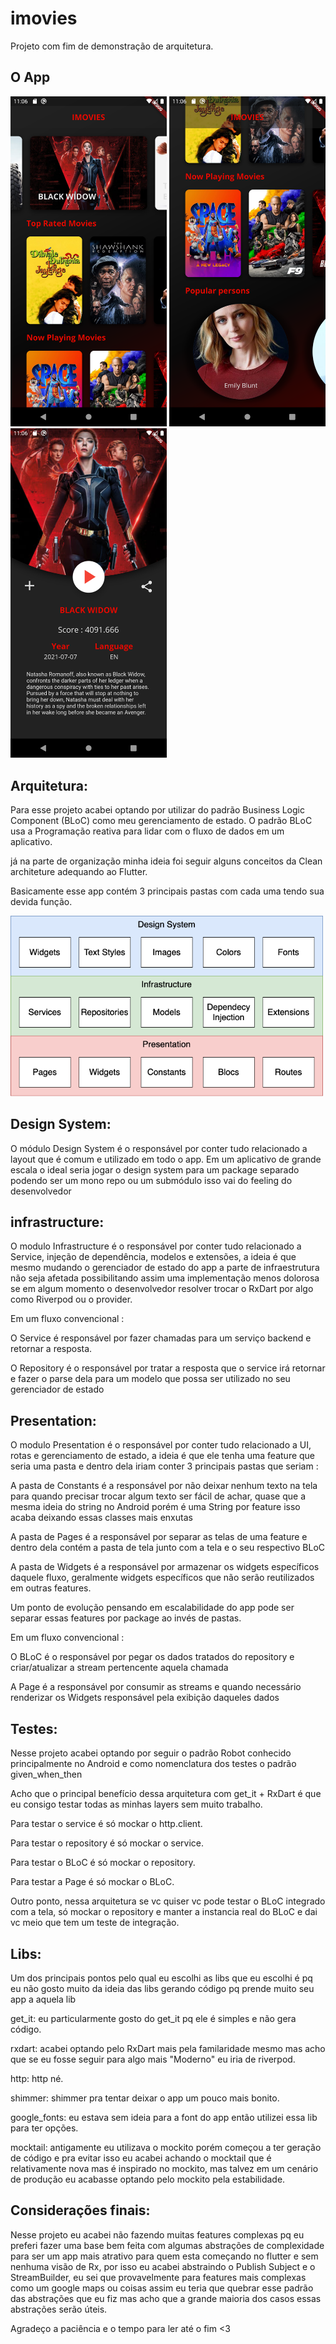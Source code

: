 # imovies
 
Projeto com fim de demonstração de arquitetura.
## O App
 
<img src="screenshots/ss1.png?raw=true" width="250"> <img src="screenshots/ss2.png?raw=true" width="250"> <img src="screenshots/ss3.png?raw=true" width="250">
## Arquitetura:
 
   Para esse projeto acabei optando por utilizar do padrão Business Logic Component (BLoC) como meu gerenciamento de estado. O padrão BLoC usa a Programação reativa para lidar com o fluxo de dados em um aplicativo.
 
   já na parte de organização minha ideia foi seguir alguns conceitos da Clean architeture adequando ao Flutter.
 
   Basicamente esse app contém 3 principais pastas com cada uma tendo sua devida função.
 
<img src="screenshots/arq.png?raw=true" width="500">
 
## Design System:
 
   O módulo Design System é o responsável por conter tudo relacionado a layout que é comum e utilizado em todo o app. Em um aplicativo de grande escala o ideal seria jogar o design system para um package separado podendo  ser um mono repo ou um submódulo isso vai do feeling do desenvolvedor
 
## infrastructure:
 
   O modulo Infrastructure é o responsável por conter tudo relacionado a Service, injeção de dependência, modelos e extensões, a ideia é que mesmo mudando o gerenciador de estado do app a parte de infraestrutura não seja afetada possibilitando assim uma implementação menos dolorosa se em algum momento o desenvolvedor resolver trocar o RxDart por algo como Riverpod ou o provider.
 
   Em um fluxo convencional : 
 
   O Service é responsável por fazer chamadas para um serviço backend e retornar a resposta.
 
   O Repository é o responsável por tratar a resposta que o service irá retornar e fazer o parse dela para um modelo que possa ser utilizado no seu gerenciador de estado
 
## Presentation:
 
   O modulo Presentation é o responsável por conter tudo relacionado a UI, rotas e gerenciamento de estado, a ideia é que ele tenha uma feature que seria uma pasta e dentro dela iriam conter 3 principais pastas que seriam :
 
   A pasta de Constants é a responsável por não deixar nenhum texto na tela para quando precisar trocar algum texto ser fácil de achar, quase que a mesma ideia do string no Android porém é uma String por feature isso acaba deixando essas classes mais enxutas
 
   A pasta de Pages é a responsável por separar as telas de uma feature e dentro dela contém a pasta de tela junto com a tela e o seu respectivo BLoC
 
   A pasta de Widgets é a responsável por armazenar os widgets específicos daquele fluxo, geralmente widgets específicos que não serão reutilizados em outras features.
 
   Um ponto de evolução pensando em escalabilidade do app pode ser separar essas features por package ao invés de pastas.
 
   Em um fluxo convencional :
 
   O BLoC é o responsável por pegar os dados tratados do repository e criar/atualizar a stream pertencente aquela chamada
 
   A Page é a responsável por consumir as streams e quando necessário renderizar os Widgets responsável pela exibição daqueles dados
 
## Testes:
 
   Nesse projeto acabei optando por seguir o padrão Robot conhecido principalmente no Android e como nomenclatura dos testes o padrão given_when_then
 
   Acho que o principal benefício dessa arquitetura com get_it + RxDart é que eu consigo testar todas as minhas layers sem muito trabalho.
  
   Para testar o service é só mockar o http.client.
 
   Para testar o repository é só mockar o service.
 
   Para testar o BLoC é só mockar o repository.
 
   Para testar a Page é só mockar o BLoC.
 
   Outro ponto, nessa arquitetura se vc quiser vc pode testar o BLoC integrado com a tela, só mockar o repository e manter a instancia real do BLoC e dai vc meio que tem um teste de integração.
 
## Libs:
 
   Um dos principais pontos pelo qual eu escolhi as libs que eu escolhi é pq eu não gosto muito da ideia das libs gerando código pq prende muito seu app a aquela lib
 
   get_it: eu particularmente gosto do get_it pq ele é simples e não gera código.
 
   rxdart: acabei optando pelo RxDart mais pela familaridade mesmo mas acho que se eu fosse seguir para algo mais "Moderno" eu iria de riverpod.
 
   http: http né.
 
   shimmer: shimmer pra tentar deixar o app um pouco mais bonito.
 
   google_fonts: eu estava sem ideia para a font do app então utilizei essa lib para ter opções.
 
   mocktail: antigamente eu utilizava o mockito porém começou a ter geração de código e pra evitar isso eu acabei achando o mocktail que é relativamente nova mas é inspirado no mockito, mas talvez em um cenário de produção eu acabasse optando pelo mockito pela estabilidade.    
 
## Considerações finais:
 
   Nesse projeto eu acabei não fazendo muitas features complexas pq eu preferi fazer uma base bem feita com algumas abstrações de complexidade para ser um app mais atrativo para quem esta começando no flutter e sem nenhuma visão de Rx, por isso eu acabei abstraindo o Publish Subject e o StreamBuilder, eu sei que provavelmente para features mais complexas como um google maps ou coisas assim eu teria que quebrar esse padrão das abstrações que eu fiz mas acho que a grande maioria dos casos essas abstrações serão úteis.
 
   Agradeço a paciência e o tempo para ler até o fim <3   
